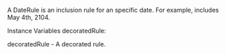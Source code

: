 A DateRule is an inclusion rule for an specific date. For example, includes May 4th, 2104.

Instance Variables
	decoratedRule:		<InclusionRule>

decoratedRule
	- A decorated rule.
